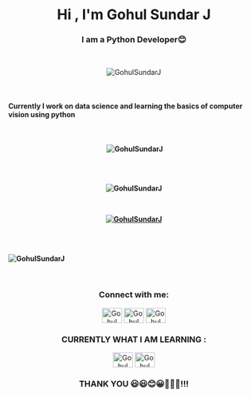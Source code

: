 <h1 align="center">Hi , I'm Gohul Sundar J </h1>
<h3 align="center">I am a Python Developer😊 </h3>
<br>

<p align="center"> <img src="https://komarev.com/ghpvc/?username=GohulSundarJ&label=Profile%20views&color=0e75b6&style=flat" alt="GohulSundarJ" /> </p>

<br>

<h4>Currently I work on data science and learning the basics of  computer vision using python <h4>

<br>

<center>
<p>&nbsp;<img align = "center" src="https://github-readme-stats.vercel.app/api?username=GohulSundarJ&show_icons=true&locale=en" alt="GohulSundarJ" /></p>

<br>
<br>
<p><img align="center" src="https://github-readme-streak-stats.herokuapp.com/?user=GohulSundarJ&" alt="GohulSundarJ" /></p>
</center>

<br>

<p align="center"> <a href="https://github.com/ryo-ma/github-profile-trophy"><img src="https://github-profile-trophy.vercel.app/?username=GohulSundarJ" alt="GohulSundarJ" /></a> </p>

<br>

<br>


<p><img align="center" src="https://github-readme-stats.vercel.app/api/top-langs?username=GohulSundarJ&show_icons=true&locale=en&layout=compact" alt="GohulSundarJ" /></p>


<br>

<h3 align="center">Connect with me:</h3>
<p align="center">
<a href="https://www.linkedin.com/in/gohul-sundar-782385217/" target="blank"><img align="center" src="https://github.com/GohulSundarJ/Gohul-Sundar/blob/main/link2.png" alt="Gohul" height="30" width="40" /></a>
<a href="https://mail.google.com/mail/u/0/#inbox?compose=CllgCJZXhMQdGlWWCFNZKsLkDxmsCXKkjKLplhBhXrDCbNFkrpgVdrjLdzCPSCJxZGDtMVtBBdV" target="blank"><img align="center" src="https://github.com/GohulSundarJ/Gohul-Sundar/blob/main/gmail.png" alt="Gohul" height="30" width="40" /></a>
<a href="https://twitter.com/10Gohul" target="blank"><img align="center" src="https://github.com/GohulSundarJ/Gohul-Sundar/blob/main/twitter.png" alt="Gohul" height="30" width="40" /></a>



</p><h3 align="center">CURRENTLY WHAT I AM LEARNING :</h3>
<p align="center">
<a><img align="center" src="https://github.com/GohulSundarJ/Gohul-Sundar/blob/main/python.jpg" alt="Gohul" height="30" width="40" /></a>
<a><img align="center" src="https://github.com/GohulSundarJ/Gohul-Sundar/blob/main/belnder_2.jpg" alt="Gohul" height="30" width="40" /></a>

</p>

</p><h3 align="center">THANK YOU 😃😃😊😀💓💓💓!!!</h3>
